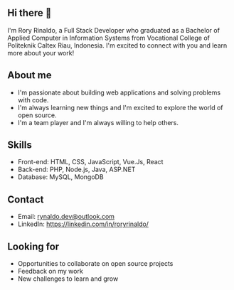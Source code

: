 ## Hi there 👋

I'm Rory Rinaldo, a Full Stack Developer who graduated as a Bachelor of Applied Computer in Information Systems from Vocational College of Politeknik Caltex Riau, Indonesia. I'm excited to connect with you and learn more about your work! 

**About me**
---
* I'm passionate about building web applications and solving problems with code.
* I'm always learning new things and I'm excited to explore the world of open source.
* I'm a team player and I'm always willing to help others.

**Skills**
----
* Front-end: HTML, CSS, JavaScript, Vue.Js, React
* Back-end: PHP, Node.js, Java, ASP.NET
* Database: MySQL, MongoDB 

**Contact**
---
* Email: rynaldo.dev@outlook.com
* LinkedIn: https://linkedin.com/in/roryrinaldo/

**Looking for**
---
* Opportunities to collaborate on open source projects
* Feedback on my work
* New challenges to learn and grow


